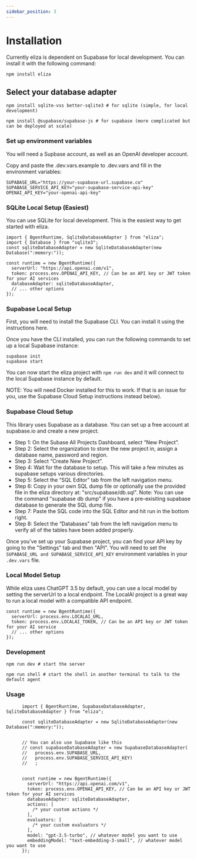 ```yaml
---
sidebar_position: 3
---
```


# Installation

Currently eliza is dependent on Supabase for local development. You can install it with the following command:

`npm install eliza`

## Select your database adapter

```
npm install sqlite-vss better-sqlite3 # for sqlite (simple, for local development)

npm install @supabase/supabase-js # for supabase (more complicated but can be deployed at scale)
```


### Set up environment variables

You will need a Supbase account, as well as an OpenAI developer account.

Copy and paste the .dev.vars.example to .dev.vars and fill in the environment variables:

```
SUPABASE_URL="https://your-supabase-url.supabase.co"
SUPABASE_SERVICE_API_KEY="your-supabase-service-api-key"
OPENAI_API_KEY="your-openai-api-key"
```

### SQLite Local Setup (Easiest)
You can use SQLite for local development. This is the easiest way to get started with eliza.

```
import { BgentRuntime, SqliteDatabaseAdapter } from "eliza";
import { Database } from "sqlite3";
const sqliteDatabaseAdapter = new SqliteDatabaseAdapter(new Database(":memory:"));

const runtime = new BgentRuntime({
  serverUrl: "https://api.openai.com/v1",
  token: process.env.OPENAI_API_KEY, // Can be an API key or JWT token for your AI services
  databaseAdapter: sqliteDatabaseAdapter,
  // ... other options
});
```
 
### Supabase Local Setup
First, you will need to install the Supabase CLI. You can install it using the instructions here.

Once you have the CLI installed, you can run the following commands to set up a local Supabase instance:

    
```
supabase init
supabase start
```

You can now start the eliza project with  `npm run dev`   and it will connect to the local Supabase instance by default.

NOTE: You will need Docker installed for this to work. If that is an issue for you, use the Supabase Cloud Setup instructions instead below).

### Supabase Cloud Setup
This library uses Supabase as a database. You can set up a free account at supabase.io and create a new project.

* Step 1: On the Subase All Projects Dashboard, select “New Project”.
* Step 2: Select the organization to store the new project in, assign a database name, password and region.
* Step 3: Select “Create New Project”.
* Step 4: Wait for the database to setup. This will take a few minutes as supabase setups various directories.
* Step 5: Select the “SQL Editor” tab from the left navigation menu.
* Step 6: Copy in your own SQL dump file or optionally use the provided file in the eliza directory at: "src/supabase/db.sql". Note: You can use the command "supabase db dump" if you have a pre-exisiting supabase database to generate the SQL dump file.
* Step 7: Paste the SQL code into the SQL Editor and hit run in the bottom right.
* Step 8: Select the “Databases” tab from the left navigation menu to verify all of the tables have been added properly.

Once you've set up your Supabase project, you can find your API key by going to the "Settings" tab and then "API". You will need to set the` SUPABASE_URL and SUPABASE_SERVICE_API_KEY` environment variables in your `.dev.vars` file.

### Local Model Setup

While eliza uses ChatGPT 3.5 by default, you can use a local model by setting the serverUrl to a local endpoint. The LocalAI project is a great way to run a local model with a compatible API endpoint.


```
const runtime = new BgentRuntime({
  serverUrl: process.env.LOCALAI_URL,
  token: process.env.LOCALAI_TOKEN, // Can be an API key or JWT token for your AI service
  // ... other options
});
```

### Development

```
npm run dev # start the server

npm run shell # start the shell in another terminal to talk to the default agent
```

### Usage

```
      import { BgentRuntime, SupabaseDatabaseAdapter, SqliteDatabaseAdapter } from "eliza";
      
      const sqliteDatabaseAdapter = new SqliteDatabaseAdapter(new Database(":memory:"));
      

      // You can also use Supabase like this
      // const supabaseDatabaseAdapter = new SupabaseDatabaseAdapter(
      //   process.env.SUPABASE_URL,
      //   process.env.SUPABASE_SERVICE_API_KEY)
      //   ;
      

      const runtime = new BgentRuntime({
        serverUrl: "https://api.openai.com/v1",
        token: process.env.OPENAI_API_KEY, // Can be an API key or JWT token for your AI services
        databaseAdapter: sqliteDatabaseAdapter,
        actions: [
          /* your custom actions */
        ],
        evaluators: [
          /* your custom evaluators */
        ],
        model: "gpt-3.5-turbo", // whatever model you want to use
        embeddingModel: "text-embedding-3-small", // whatever model you want to use
      });
```
